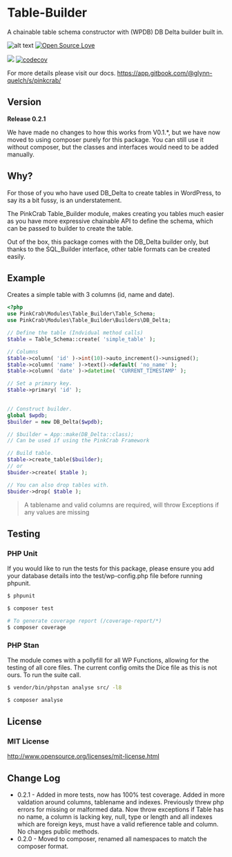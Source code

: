 # Table-Builder
A chainable table schema constructor with (WPDB) DB Delta builder built in.


![alt text](https://img.shields.io/badge/Current_Version-0.2.1-yellow.svg?style=flat " ") 
[![Open Source Love](https://badges.frapsoft.com/os/mit/mit.svg?v=102)](https://github.com/ellerbrock/open-source-badge/)

![](https://github.com/Pink-Crab/Module__Table_Builder/workflows/GitHub_CI/badge.svg " ")
[![codecov](https://codecov.io/gh/Pink-Crab/Module__Table_Builder/branch/release/0.2.0/graph/badge.svg?token=UBWL8S4O8L)](https://codecov.io/gh/Pink-Crab/Module__Table_Builder)


For more details please visit our docs.
https://app.gitbook.com/@glynn-quelch/s/pinkcrab/


## Version ##
**Release 0.2.1**

We have made no changes to how this works from V0.1.*, but we have now moved to using composer purely for this package. You can still use it without composer, but the classes and interfaces would need to be added manually.

## Why? ##
For those of you who have used DB_Delta to create tables in WordPress, to say its a bit fussy, is an understatement. 

The PinkCrab Table_Builder module, makes creating you tables much easier as you have more expressive chainable API to define the schema, which can be passed to builder to create the table. 

Out of the box, this package comes with the DB_Delta builder only, but thanks to the SQL_Builder interface, other table formats can be created easily.

## Example ##

Creates a simple table with 3 columns (id, name and date). 

```php
<?php
use PinkCrab\Modules\Table_Builder\Table_Schema;
use PinkCrab\Modules\Table_Builder\Builders\DB_Delta;

// Define the table (Indvidual method calls)
$table = Table_Schema::create( 'simple_table' );

// Columns
$table->column( 'id' )->int(10)->auto_increment()->unsigned();
$table->column( 'name' )->text()->default( 'no_name' );	
$table->column( 'date' )->datetime( 'CURRENT_TIMESTAMP' );

// Set a primary key.
$table->primary( 'id' );	

			
// Construct builder.
global $wpdb;
$builder = new DB_Delta($wpdb); 

// $builder = App::make(DB_Delta::class); 
// Can be used if using the PinkCrab Framework

// Build table.
$table->create_table($builder);
// or
$buider->create( $table );

// You can also drop tables with.
$buider->drop( $table );
```
> A tablename and valid columns are required, will throw Exceptions if any values are missing

## Testing ##

### PHP Unit ###
If you would like to run the tests for this package, please ensure you add your database details into the test/wp-config.php file before running phpunit.
````bash
$ phpunit
````
````bash 
$ composer test

# To generate coverage report (/coverage-report/*)
$ composer coverage
````

### PHP Stan ###
The module comes with a pollyfill for all WP Functions, allowing for the testing of all core files. The current config omits the Dice file as this is not ours. To run the suite call.
````bash 
$ vendor/bin/phpstan analyse src/ -l8 
````
````bash 
$ composer analyse
````


## License ##

### MIT License ###
http://www.opensource.org/licenses/mit-license.html  

## Change Log ##
* 0.2.1 - Added in more tests, now has 100% test coverage. Added in more valdation around columns, tablename and indexes. Previously threw php errors for missing or malformed data. Now throw exceptions if Table has no name, a column is lacking key, null, type or length and all indexes which are foreign keys, must have a valid refierence table and column. No changes public methods.
* 0.2.0 - Moved to composer, renamed all namespaces to match the composer format.
